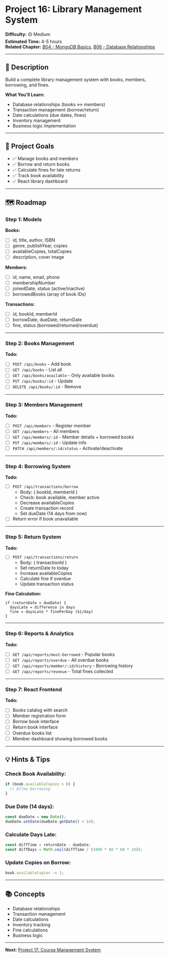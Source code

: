 # Project 16: Library Management System

**Difficulty:** 🟡 Medium  
**Estimated Time:** 4-5 hours  
**Related Chapter:** [B04 - MongoDB Basics](../chapters/B04_MONGODB_BASICS.md), [B06 - Database Relationships](../chapters/B06_DATABASE_RELATIONSHIPS.md)

---

## 📝 Description

Build a complete library management system with books, members, borrowing, and fines.

**What You'll Learn:**
- Database relationships (books ↔ members)
- Transaction management (borrow/return)
- Date calculations (due dates, fines)
- Inventory management
- Business logic implementation

---

## 🎯 Project Goals

- ✅ Manage books and members
- ✅ Borrow and return books
- ✅ Calculate fines for late returns
- ✅ Track book availability
- ✅ React library dashboard

---

## 🗺️ Roadmap

### Step 1: Models

**Books:**
- [ ] id, title, author, ISBN
- [ ] genre, publishYear, copies
- [ ] availableCopies, totalCopies
- [ ] description, cover image

**Members:**
- [ ] id, name, email, phone
- [ ] membershipNumber
- [ ] joinedDate, status (active/inactive)
- [ ] borrowedBooks (array of book IDs)

**Transactions:**
- [ ] id, bookId, memberId
- [ ] borrowDate, dueDate, returnDate
- [ ] fine, status (borrowed/returned/overdue)

---

### Step 2: Books Management
**Todo:**
- [ ] `POST /api/books` - Add book
- [ ] `GET /api/books` - List all
- [ ] `GET /api/books/available` - Only available books
- [ ] `PUT /api/books/:id` - Update
- [ ] `DELETE /api/books/:id` - Remove

---

### Step 3: Members Management
**Todo:**
- [ ] `POST /api/members` - Register member
- [ ] `GET /api/members` - All members
- [ ] `GET /api/members/:id` - Member details + borrowed books
- [ ] `PUT /api/members/:id` - Update info
- [ ] `PATCH /api/members/:id/status` - Activate/deactivate

---

### Step 4: Borrowing System
**Todo:**
- [ ] `POST /api/transactions/borrow`
  - Body: { bookId, memberId }
  - Check: book available, member active
  - Decrease availableCopies
  - Create transaction record
  - Set dueDate (14 days from now)
- [ ] Return error if book unavailable

---

### Step 5: Return System
**Todo:**
- [ ] `POST /api/transactions/return`
  - Body: { transactionId }
  - Set returnDate to today
  - Increase availableCopies
  - Calculate fine if overdue
  - Update transaction status

**Fine Calculation:**
```
if (returnDate > dueDate) {
  daysLate = difference in days
  fine = daysLate * finePerDay ($1/day)
}
```

---

### Step 6: Reports & Analytics
**Todo:**
- [ ] `GET /api/reports/most-borrowed` - Popular books
- [ ] `GET /api/reports/overdue` - All overdue books
- [ ] `GET /api/reports/member/:id/history` - Borrowing history
- [ ] `GET /api/reports/revenue` - Total fines collected

---

### Step 7: React Frontend
**Todo:**
- [ ] Books catalog with search
- [ ] Member registration form
- [ ] Borrow book interface
- [ ] Return book interface
- [ ] Overdue books list
- [ ] Member dashboard showing borrowed books

---

## 💡 Hints & Tips

### Check Book Availability:
```javascript
if (book.availableCopies > 0) {
  // Allow borrowing
}
```

### Due Date (14 days):
```javascript
const dueDate = new Date();
dueDate.setDate(dueDate.getDate() + 14);
```

### Calculate Days Late:
```javascript
const diffTime = returnDate - dueDate;
const diffDays = Math.ceil(diffTime / (1000 * 60 * 60 * 24));
```

### Update Copies on Borrow:
```javascript
book.availableCopies -= 1;
```

---

## 📚 Concepts

- Database relationships
- Transaction management
- Date calculations
- Inventory tracking
- Fine calculations
- Business logic

---

**Next:** [Project 17: Course Management System](17-course-management.md)
